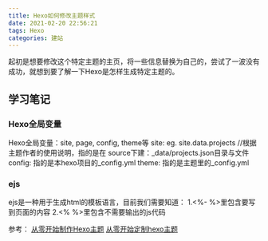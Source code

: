 ```yaml
---
title: Hexo如何修改主题样式
date: 2021-02-20 22:56:21
tags: Hexo
categories: 建站
---
```


起初是想要修改这个特定主题的主页，将一些信息替换为自己的，尝试了一波没有成功，就想到要了解一下Hexo是怎样生成特定主题的。

## 学习笔记

### Hexo全局变量
Hexo全局变量：site, page, config, theme等
site: eg. site.data.projects //根据主题作者的使用说明，指的是在 source下建：_data/projects.json目录与文件
config: 指的是本hexo项目的_config.yml
theme: 指的是主题里的_config.yml

### ejs
ejs是一种用于生成html的模板语言，目前我们需要知道：
1.<%- %>里包含要写到页面的内容
2.<% %>里包含不需要输出的js代码

参考：
[从零开始制作Hexo主题](https://segmentfault.com/a/1190000008040387#articleHeader1)
[从零开始定制hexo主题](https://www.maintao.com/2014/hexo-theme-from-scratch/)



